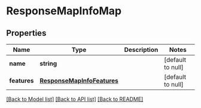 # ResponseMapInfoMap

## Properties
Name | Type | Description | Notes
------------ | ------------- | ------------- | -------------
**name** | **string** |  | [default to null]
**features** | [**ResponseMapInfoFeatures**](ResponseMapInfoFeatures.md) |  | [default to null]

[[Back to Model list]](../README.md#documentation-for-models) [[Back to API list]](../README.md#documentation-for-api-endpoints) [[Back to README]](../README.md)


